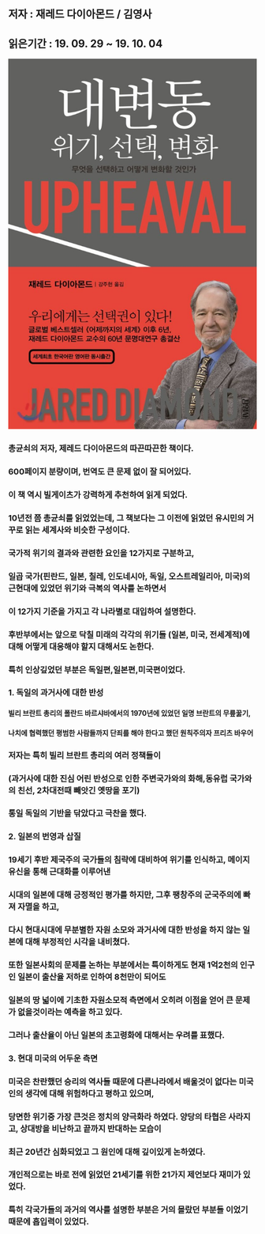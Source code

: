 ## 저자 : 재레드 다이아몬드 / 김영사

## 읽은기간 : 19. 09. 29  ~ 19. 10. 04

![Smithsonian Image](../../public/images/books-images/Upheaval.jpg)

### 총균쇠의 저자, 제레드 다이아몬드의 따끈따끈한 책이다.

### 600페이지 분량이며, 번역도 큰 문제 없이 잘 되어있다.

### 이 책 역시 빌게이츠가 강력하게 추천하여 읽게 되었다.

### 10년전 쯤 총균쇠를 읽었었는데, 그 책보다는 그 이전에 읽었던 유시민의 거꾸로 읽는 세계사와 비슷한 구성이다.

### 국가적 위기의 결과와 관련한 요인을 12가지로 구분하고,

### 일곱 국가(핀란드, 일본, 칠레, 인도네시아, 독일, 오스트레일리아, 미국)의 근현대에 있었던 위기와 극복의 역사를 논하면서

### 이 12가지 기준을 가지고 각 나라별로 대입하여 설명한다.

### 후반부에서는 앞으로 닥칠 미래의 각각의 위기들 (일본, 미국, 전세계적)에 대해 어떻게 대응해야 할지 대해서도 논한다.

### 특히 인상깊었던 부분은 독일편,일본편,미국편이었다.

### 1. 독일의 과거사에 대한 반성

#### 빌리 브란트 총리의 폴란드 바르샤바에서의 1970년에 있었던 일명 브란트의 무릎꿇기,

#### 나치에 협력했던 평범한 사람들까지 단죄를 해야 한다고 했던 원칙주의자 프리츠 바우어

### 저자는 특히 빌리 브란트 총리의 여러 정책들이

### (과거사에 대한 진심 어린 반성으로 인한 주변국가와의 화해,동유럽 국가와 의 친선, 2차대전때 빼앗긴 옛땅을 포기)

### 통일 독일의 기반을 닦았다고 극찬을 했다.

### 2. 일본의 번영과 삽질

### 19세기 후반 제국주의 국가들의 침략에 대비하여 위기를 인식하고, 메이지 유신을 통해 근대화를 이루어낸

### 시대의 일본에 대해 긍정적인 평가를 하지만, 그후 팽창주의 군국주의에 빠져 자멸을 하고,

### 다시 현대시대에 무분별한 자원 소모와 과거사에 대한 반성을 하지 않는 일본에 대해 부정적인 시각을 내비쳤다.

### 또한 일본사회의 문제를 논하는 부분에서는 특이하게도 현재 1억2천의 인구인 일본이 출산율 저하로 인하여 8천만이 되어도

### 일본의 땅 넓이에 기초한 자원소모적 측면에서 오히려 이점을 얻어 큰 문제가 없을것이라는 예측을 하고 있다.

### 그러나 출산율이 아닌 일본의 초고령화에 대해서는 우려를 표했다.

### 3. 현대 미국의 어두운 측면

### 미국은 찬란했던 승리의 역사들 때문에 다른나라에서 배울것이 없다는 미국인의 생각에 대해 위험하다고 평하고 있으며,

### 당면한 위기중 가장 큰것은 정치의 양극화라 하였다. 양당의 타협은 사라지고, 상대방을 비난하고 끝까지 반대하는 모습이

### 최근 20년간 심화되었고 그 원인에 대해 깊이있게 논하였다.



### 개인적으로는 바로 전에 읽었던 21세기를 위한 21가지 제언보다 재미가 있었다.

### 특히 각국가들의 과거의 역사를 설명한 부분은 거의 몰랐던 부분들 이었기 때문에 흡입력이 있었다.




